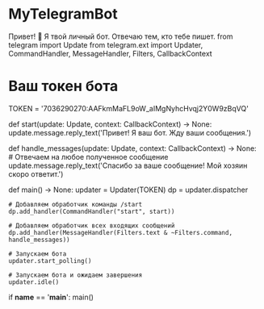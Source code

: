 # MyTelegramBot
Привет! 👋 Я твой личный бот. Отвечаю тем, кто тебе пишет. 
from telegram import Update
from telegram.ext import Updater, CommandHandler, MessageHandler, Filters, CallbackContext

# Ваш токен бота
TOKEN = '7036290270:AAFkmMaFL9oW_aIMgNyhcHvqj2Y0W9zBqVQ'

def start(update: Update, context: CallbackContext) -> None:
    update.message.reply_text('Привет! Я ваш бот. Жду ваши сообщения.')

def handle_messages(update: Update, context: CallbackContext) -> None:
    # Отвечаем на любое полученное сообщение
    update.message.reply_text('Спасибо за ваше сообщение! Мой хозяин скоро ответит.')

def main() -> None:
    updater = Updater(TOKEN)
    dp = updater.dispatcher

    # Добавляем обработчик команды /start
    dp.add_handler(CommandHandler("start", start))

    # Добавляем обработчик всех входящих сообщений
    dp.add_handler(MessageHandler(Filters.text & ~Filters.command, handle_messages))

    # Запускаем бота
    updater.start_polling()

    # Запускаем бота и ожидаем завершения
    updater.idle()

if __name__ == '__main__':
    main()
